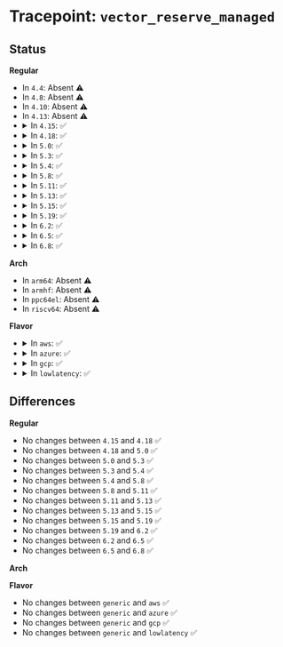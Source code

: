 # Tracepoint: <code>vector_reserve_managed</code>

## Status
<b>Regular</b>
<ul>
<li>
In <code>4.4</code>: Absent ⚠️
</li>
<li>
In <code>4.8</code>: Absent ⚠️
</li>
<li>
In <code>4.10</code>: Absent ⚠️
</li>
<li>
In <code>4.13</code>: Absent ⚠️
</li>
<li>
<details>
<summary>In <code>4.15</code>: ✅</summary>

Event:

```c
struct trace_event_raw_vector_reserve {
    struct trace_entry ent;
    unsigned int irq;
    int ret;
    char __data[0];
};
```
Function:

```c
void trace_event_raw_event_vector_reserve(void *__data, unsigned int irq, int ret);
```
</details>
</li>
<li>
<details>
<summary>In <code>4.18</code>: ✅</summary>

Event:

```c
struct trace_event_raw_vector_reserve {
    struct trace_entry ent;
    unsigned int irq;
    int ret;
    char __data[0];
};
```
Function:

```c
void trace_event_raw_event_vector_reserve(void *__data, unsigned int irq, int ret);
```
</details>
</li>
<li>
<details>
<summary>In <code>5.0</code>: ✅</summary>

Event:

```c
struct trace_event_raw_vector_reserve {
    struct trace_entry ent;
    unsigned int irq;
    int ret;
    char __data[0];
};
```
Function:

```c
void trace_event_raw_event_vector_reserve(void *__data, unsigned int irq, int ret);
```
</details>
</li>
<li>
<details>
<summary>In <code>5.3</code>: ✅</summary>

Event:

```c
struct trace_event_raw_vector_reserve {
    struct trace_entry ent;
    unsigned int irq;
    int ret;
    char __data[0];
};
```
Function:

```c
void trace_event_raw_event_vector_reserve(void *__data, unsigned int irq, int ret);
```
</details>
</li>
<li>
<details>
<summary>In <code>5.4</code>: ✅</summary>

Event:

```c
struct trace_event_raw_vector_reserve {
    struct trace_entry ent;
    unsigned int irq;
    int ret;
    char __data[0];
};
```
Function:

```c
void trace_event_raw_event_vector_reserve(void *__data, unsigned int irq, int ret);
```
</details>
</li>
<li>
<details>
<summary>In <code>5.8</code>: ✅</summary>

Event:

```c
struct trace_event_raw_vector_reserve {
    struct trace_entry ent;
    unsigned int irq;
    int ret;
    char __data[0];
};
```
Function:

```c
void trace_event_raw_event_vector_reserve(void *__data, unsigned int irq, int ret);
```
</details>
</li>
<li>
<details>
<summary>In <code>5.11</code>: ✅</summary>

Event:

```c
struct trace_event_raw_vector_reserve {
    struct trace_entry ent;
    unsigned int irq;
    int ret;
    char __data[0];
};
```
Function:

```c
void trace_event_raw_event_vector_reserve(void *__data, unsigned int irq, int ret);
```
</details>
</li>
<li>
<details>
<summary>In <code>5.13</code>: ✅</summary>

Event:

```c
struct trace_event_raw_vector_reserve {
    struct trace_entry ent;
    unsigned int irq;
    int ret;
    char __data[0];
};
```
Function:

```c
void trace_event_raw_event_vector_reserve(void *__data, unsigned int irq, int ret);
```
</details>
</li>
<li>
<details>
<summary>In <code>5.15</code>: ✅</summary>

Event:

```c
struct trace_event_raw_vector_reserve {
    struct trace_entry ent;
    unsigned int irq;
    int ret;
    char __data[0];
};
```
Function:

```c
void trace_event_raw_event_vector_reserve(void *__data, unsigned int irq, int ret);
```
</details>
</li>
<li>
<details>
<summary>In <code>5.19</code>: ✅</summary>

Event:

```c
struct trace_event_raw_vector_reserve {
    struct trace_entry ent;
    unsigned int irq;
    int ret;
    char __data[0];
};
```
Function:

```c
void trace_event_raw_event_vector_reserve(void *__data, unsigned int irq, int ret);
```
</details>
</li>
<li>
<details>
<summary>In <code>6.2</code>: ✅</summary>

Event:

```c
struct trace_event_raw_vector_reserve {
    struct trace_entry ent;
    unsigned int irq;
    int ret;
    char __data[0];
};
```
Function:

```c
void trace_event_raw_event_vector_reserve(void *__data, unsigned int irq, int ret);
```
</details>
</li>
<li>
<details>
<summary>In <code>6.5</code>: ✅</summary>

Event:

```c
struct trace_event_raw_vector_reserve {
    struct trace_entry ent;
    unsigned int irq;
    int ret;
    char __data[0];
};
```
Function:

```c
void trace_event_raw_event_vector_reserve(void *__data, unsigned int irq, int ret);
```
</details>
</li>
<li>
<details>
<summary>In <code>6.8</code>: ✅</summary>

Event:

```c
struct trace_event_raw_vector_reserve {
    struct trace_entry ent;
    unsigned int irq;
    int ret;
    char __data[0];
};
```
Function:

```c
void trace_event_raw_event_vector_reserve(void *__data, unsigned int irq, int ret);
```
</details>
</li>
</ul>
<b>Arch</b>
<ul>
<li>
In <code>arm64</code>: Absent ⚠️
</li>
<li>
In <code>armhf</code>: Absent ⚠️
</li>
<li>
In <code>ppc64el</code>: Absent ⚠️
</li>
<li>
In <code>riscv64</code>: Absent ⚠️
</li>
</ul>
<b>Flavor</b>
<ul>
<li>
<details>
<summary>In <code>aws</code>: ✅</summary>

Event:

```c
struct trace_event_raw_vector_reserve {
    struct trace_entry ent;
    unsigned int irq;
    int ret;
    char __data[0];
};
```
Function:

```c
void trace_event_raw_event_vector_reserve(void *__data, unsigned int irq, int ret);
```
</details>
</li>
<li>
<details>
<summary>In <code>azure</code>: ✅</summary>

Event:

```c
struct trace_event_raw_vector_reserve {
    struct trace_entry ent;
    unsigned int irq;
    int ret;
    char __data[0];
};
```
Function:

```c
void trace_event_raw_event_vector_reserve(void *__data, unsigned int irq, int ret);
```
</details>
</li>
<li>
<details>
<summary>In <code>gcp</code>: ✅</summary>

Event:

```c
struct trace_event_raw_vector_reserve {
    struct trace_entry ent;
    unsigned int irq;
    int ret;
    char __data[0];
};
```
Function:

```c
void trace_event_raw_event_vector_reserve(void *__data, unsigned int irq, int ret);
```
</details>
</li>
<li>
<details>
<summary>In <code>lowlatency</code>: ✅</summary>

Event:

```c
struct trace_event_raw_vector_reserve {
    struct trace_entry ent;
    unsigned int irq;
    int ret;
    char __data[0];
};
```
Function:

```c
void trace_event_raw_event_vector_reserve(void *__data, unsigned int irq, int ret);
```
</details>
</li>
</ul>

## Differences
<b>Regular</b>
<ul>
<li>
No changes between <code>4.15</code> and <code>4.18</code> ✅
</li>
<li>
No changes between <code>4.18</code> and <code>5.0</code> ✅
</li>
<li>
No changes between <code>5.0</code> and <code>5.3</code> ✅
</li>
<li>
No changes between <code>5.3</code> and <code>5.4</code> ✅
</li>
<li>
No changes between <code>5.4</code> and <code>5.8</code> ✅
</li>
<li>
No changes between <code>5.8</code> and <code>5.11</code> ✅
</li>
<li>
No changes between <code>5.11</code> and <code>5.13</code> ✅
</li>
<li>
No changes between <code>5.13</code> and <code>5.15</code> ✅
</li>
<li>
No changes between <code>5.15</code> and <code>5.19</code> ✅
</li>
<li>
No changes between <code>5.19</code> and <code>6.2</code> ✅
</li>
<li>
No changes between <code>6.2</code> and <code>6.5</code> ✅
</li>
<li>
No changes between <code>6.5</code> and <code>6.8</code> ✅
</li>
</ul>
<b>Arch</b>
<ul>
</ul>
<b>Flavor</b>
<ul>
<li>
No changes between <code>generic</code> and <code>aws</code> ✅
</li>
<li>
No changes between <code>generic</code> and <code>azure</code> ✅
</li>
<li>
No changes between <code>generic</code> and <code>gcp</code> ✅
</li>
<li>
No changes between <code>generic</code> and <code>lowlatency</code> ✅
</li>
</ul>
